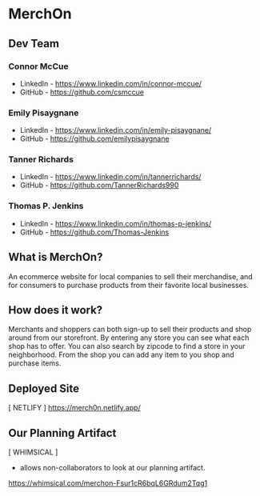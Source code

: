 # MerchOn

## Dev Team

### Connor McCue
- LinkedIn - https://www.linkedin.com/in/connor-mccue/
- GitHub - https://github.com/csmccue

### Emily Pisaygnane
- LinkedIn - https://www.linkedin.com/in/emily-pisaygnane/
- GitHub - https://github.com/emilypisaygnane

### Tanner Richards
- LinkedIn - https://www.linkedin.com/in/tannerrichards/
- GitHub - https://github.com/TannerRichards990

### Thomas P. Jenkins
- LinkedIn - https://www.linkedin.com/in/thomas-p-jenkins/
- GitHub - https://github.com/Thomas-Jenkins

## What is MerchOn?
An ecommerce website for local companies to sell their merchandise, and for consumers to purchase products from their favorite local businesses.

## How does it work?
Merchants and shoppers can both sign-up to sell their products and shop around from our storefront. By entering any store you can see what each shop has to offer. You can also search by zipcode to find a store in your neighborhood. From the shop you can add any item to you shop and purchase items.

## Deployed Site
[ NETLIFY ]
https://merch0n.netlify.app/

## Our Planning Artifact
[ WHIMSICAL ]
- allows non-collaborators to look at our planning artifact.

https://whimsical.com/merchon-Fsur1cR6bqL6GRdum2Tqg1

